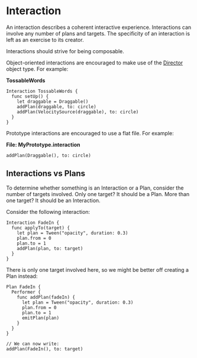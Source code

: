 # Interaction

An interaction describes a coherent interactive experience. Interactions can involve any number of plans and targets. The specificity of an interaction is left as an exercise to its creator.

Interactions should strive for being composable.

Object-oriented interactions are encouraged to make use of the [Director](director.md) object type. For example:

**TossableWords**

```
Interaction TossableWords {
  func setUp() {
    let draggable = Draggable()
    addPlan(draggable, to: circle)
    addPlan(VelocitySource(draggable), to: circle)
  }
}
```

Prototype interactions are encouraged to use a flat file. For example:

**File: MyPrototype.interaction**

```
addPlan(Draggable(), to: circle)
```

## Interactions vs Plans

To determine whether something is an Interaction or a Plan, consider the number of targets involved. Only one target? It should be a Plan. More than one target? It should be an Interaction.

Consider the following interaction:

```
Interaction FadeIn {
  func applyTo(target) {
    let plan = Tween("opacity", duration: 0.3)
    plan.from = 0
    plan.to = 1
    addPlan(plan, to: target)
  }
}
```

There is only one target involved here, so we might be better off creating a Plan instead:

```
Plan FadeIn {
  Performer {
    func addPlan(fadeIn) {
      let plan = Tween("opacity", duration: 0.3)
      plan.from = 0
      plan.to = 1
      emitPlan(plan)
    }
  }
}

// We can now write:
addPlan(FadeIn(), to: target)
```
